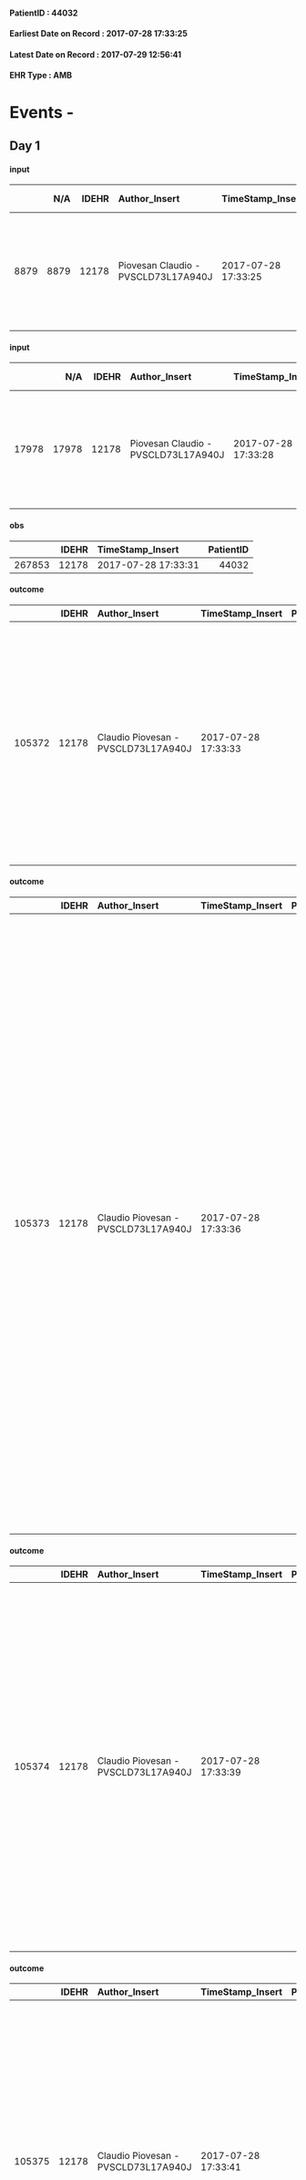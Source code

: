 
#### PatientID : 44032
#### Earliest Date on Record : 2017-07-28 17:33:25
#### Latest Date on Record : 2017-07-29 12:56:41
#### EHR Type : AMB

# Events - 

## Day 1

#### input
|      |    N/A |   IDEHR | Author_Insert                       | TimeStamp_Insert    |   IDAccess | EHRType   |   PatientID |   IDDigitalSignDocument | persone_vicine   |   Unnamed: 0_y |   IDANAMNESI_MED |   Non_Rilevabile_y | Note_Non_Rilevabile_y   | opt_consapevolezza                                      | diagnosis                                                                                                                  |
|-----:|-------:|--------:|:------------------------------------|:--------------------|-----------:|:----------|------------:|------------------------:|:-----------------|---------------:|-----------------:|-------------------:|:------------------------|:--------------------------------------------------------|:---------------------------------------------------------------------------------------------------------------------------|
| 8879 |   8879 |   12178 | Piovesan Claudio - PVSCLD73L17A940J | 2017-07-28 17:33:25 |      82478 | AMB       |       44032 |                  832701 | N/A              |          13677 |             7009 |                  0 | NR                      | Awareness of diagnosis and prognosis overestimation # 3 | aa 66, neoplasia polmonare LSS, plurimetastatica (linfonodi mediastinici, toracici e del collo, surrene destro, encefalo). |

#### input
|       |    N/A |   IDEHR | Author_Insert                       | TimeStamp_Insert    |   IDAccess | EHRType   |   PatientID |   IDDigitalSignDocument | persone_vicine   |   Unnamed: 0_y.1 |   IDDIAGNOSI_ICD |   Non_Rilevabile_y.1 | Note_Non_Rilevabile_y.1   | I_ICD                                                           | II_ICD                                                                                                                                                              | III_ICD                                                   | IV_ICD                                                     | V_ICD                                                              | VI_ICD                                                                               | I_Anno   | III_Anno   | IV_Anno   | I_Mese   |
|------:|-------:|--------:|:------------------------------------|:--------------------|-----------:|:----------|------------:|------------------------:|:-----------------|-----------------:|-----------------:|---------------------:|:--------------------------|:----------------------------------------------------------------|:--------------------------------------------------------------------------------------------------------------------------------------------------------------------|:----------------------------------------------------------|:-----------------------------------------------------------|:-------------------------------------------------------------------|:-------------------------------------------------------------------------------------|:---------|:-----------|:----------|:---------|
| 17978 |  17978 |   12178 | Piovesan Claudio - PVSCLD73L17A940J | 2017-07-28 17:33:28 |      82478 | AMB       |       44032 |                  832702 | N/A              |             3539 |             3539 |                    0 | NR                        | 1623 - Tumori maligni del lobo superiore, bronco o polmone#2065 | 25000 - Diabete mellito, tipo II o non specificato, non definito se scompensato, senza specificato, non definito se controllato, senza menzione di complicanze#2314 | 4149 - Cardiopatia ischemica cronica non specificata#2341 | 4359 - Ischemia cerebrale transitoria non specificata#3632 | 1983 - Tumori maligni secondari di encefalo e midollo spinale#2160 | 1962 - Tumori maligni secondari e non specificati dei linfonodi intraaddominali#2142 | 2011#51  | 2002#42    | 2011#51   | 11#11    |

#### obs
|        |   IDEHR | TimeStamp_Insert    |   PatientID |
|-------:|--------:|:--------------------|------------:|
| 267853 |   12178 | 2017-07-28 17:33:31 |       44032 |

#### outcome
|        |   IDEHR | Author_Insert                       | TimeStamp_Insert    |   PatientID |   IDDigitalSignDocument |   IDPAI_VIDAS | opt_problem                     |   opt_problem_num | opt_obiettivo                                                                                                                                                                                                   |   opt_obiettivo_num | opt_stato_problema   |   opt_stato_problema_num | opt_interventi                                                                                                                                                                         |   opt_interventi_num |
|-------:|--------:|:------------------------------------|:--------------------|------------:|------------------------:|--------------:|:--------------------------------|------------------:|:----------------------------------------------------------------------------------------------------------------------------------------------------------------------------------------------------------------|--------------------:|:---------------------|-------------------------:|:---------------------------------------------------------------------------------------------------------------------------------------------------------------------------------------|---------------------:|
| 105372 |   12178 | Claudio Piovesan - PVSCLD73L17A940J | 2017-07-28 17:33:33 |       44032 |                  832704 |        107622 | Deficit in the care of s√® # 25 |                 4 | Maintain the patient's dignity, where possible, by helping him or her to accept his / her limitations, evaluating himself / herself realistically and objectively (eating, washing, dressing, eliminating) # 42 |                   4 | Open Problem # 1     |                        1 | Implementation PAI - Ensuring the right privacy # 182; Educational - Agree on pi√ † program ¬π suitable # 190; PAI Implementation - completely replace the attivit√ † daily life # 183 |                    4 |

#### outcome
|        |   IDEHR | Author_Insert                       | TimeStamp_Insert    |   PatientID |   IDDigitalSignDocument |   IDPAI_VIDAS | opt_problem                                            |   opt_problem_num | opt_obiettivo                                                                                              |   opt_obiettivo_num | opt_stato_problema   |   opt_stato_problema_num | opt_interventi                                                                                                                                                                                                                                                                                                                                                                                                                                                                                                                                                                                                                           |   opt_interventi_num |
|-------:|--------:|:------------------------------------|:--------------------|------------:|------------------------:|--------------:|:-------------------------------------------------------|------------------:|:-----------------------------------------------------------------------------------------------------------|--------------------:|:---------------------|-------------------------:|:-----------------------------------------------------------------------------------------------------------------------------------------------------------------------------------------------------------------------------------------------------------------------------------------------------------------------------------------------------------------------------------------------------------------------------------------------------------------------------------------------------------------------------------------------------------------------------------------------------------------------------------------|---------------------:|
| 105373 |   12178 | Claudio Piovesan - PVSCLD73L17A940J | 2017-07-28 17:33:36 |       44032 |                  832705 |        107623 | Alteration or risk of impairment of lung function # 26 |                 3 | The patient will not present symptoms that will reduce QoL (epistaxis, cough, hemoptysis, hemoptysis) # 45 |                   4 | Open Problem # 1     |                        1 | Implementation PAI - Administer drugs correctly according to prescription # 276; Implementation of PAI - Evaluate the effectiveness of drug administration # 277; Implementation of PAI - Therapeutic adjustment # 275; Informative - Inform the patient / caregiver on the prevailing signs and symptoms # 281; Informative - Inform the patient / caregiver about the need to reduce the conscience to maintain the QoL if the symptom becomes refractory # 282; Educational - Educate the caregiver / patient to the recognition / treatment of the symptom # 280; Counseling - Sharing with the caregiver the path therapeutic # 279 |                    4 |

#### outcome
|        |   IDEHR | Author_Insert                       | TimeStamp_Insert    |   PatientID |   IDDigitalSignDocument |   IDPAI_VIDAS | opt_problem                                                |   opt_problem_num | opt_obiettivo                                                       |   opt_obiettivo_num | ds_note      | opt_stato_problema   |   opt_stato_problema_num | opt_interventi                                                                                                                                                                                                                                                                                                                                                               |   opt_interventi_num |
|-------:|--------:|:------------------------------------|:--------------------|------------:|------------------------:|--------------:|:-----------------------------------------------------------|------------------:|:--------------------------------------------------------------------|--------------------:|:-------------|:---------------------|-------------------------:|:-----------------------------------------------------------------------------------------------------------------------------------------------------------------------------------------------------------------------------------------------------------------------------------------------------------------------------------------------------------------------------|---------------------:|
| 105374 |   12178 | Claudio Piovesan - PVSCLD73L17A940J | 2017-07-28 17:33:39 |       44032 |                  832706 |        107624 | Impaired mobility † / limitation of physical movement # 27 |                 1 | Minimize the possibility of injuries. If present, maintain QoL # 47 |                   4 | ldp medicata | Open Problem # 1     |                        1 | Counseling - Helping the patient to set achievable goals # 302; Counseling - Bringing the patient back to reality data # 303; Implementing PAI - Maintaining a correct position in bed # 293; Implementing PAI - Avoiding flawed positions # 294; Implementing PAI - Keep the skin well hydrated and elastic # 295; Implementation PAI - Adjustment of the environment # 296 |                    4 |

#### outcome
|        |   IDEHR | Author_Insert                       | TimeStamp_Insert    |   PatientID |   IDDigitalSignDocument |   IDPAI_VIDAS | opt_problem          |   opt_problem_num | opt_obiettivo                                       |   opt_obiettivo_num | opt_stato_problema   |   opt_stato_problema_num | opt_interventi                                                                                                                                                                                                                                                                                                                                       |   opt_interventi_num |
|-------:|--------:|:------------------------------------|:--------------------|------------:|------------------------:|--------------:|:---------------------|------------------:|:----------------------------------------------------|--------------------:|:---------------------|-------------------------:|:-----------------------------------------------------------------------------------------------------------------------------------------------------------------------------------------------------------------------------------------------------------------------------------------------------------------------------------------------------|---------------------:|
| 105375 |   12178 | Claudio Piovesan - PVSCLD73L17A940J | 2017-07-28 17:33:41 |       44032 |                  832707 |        107625 | Alteration hive # 33 |                 4 | The patient scaricher√ † ¬ † once every 3 days # 70 |                   4 | Open Problem # 1     |                        1 | Implementation PAI - Increase hydration orally # 576; PAI Implementation - therapeutic upgrading # 577; PAI Implementation - properly I administer the drugs as prescription # 578; PAI Implementation - Perform enema evacuation after three days of closed bowel feces # 582; PAI Implementation - to evaluate the efficacy of drug delivery # 579 |                    4 |

#### care
|       |   IDEHR | Author_Insert                       | TimeStamp_Insert    |   IDAccess | EHRType   |   PatientID |   IDTERAPIE_OUTPAT_VIDAS | ds_dose   | opt_via_di_somm        | ds_ora          | dt_data_inizio      |   opt_pregressa |   opt_somm_terapia |   opt_estemporanea |   opt_termina |   opt_somm_in_pompa | opt_farmaco                          |
|------:|--------:|:------------------------------------|:--------------------|-----------:|:----------|------------:|-------------------------:|:----------|:-----------------------|:----------------|:--------------------|----------------:|-------------------:|-------------------:|--------------:|--------------------:|:-------------------------------------|
| 93067 |   12178 | claudio piovesan - pvscld73l17a940j | 2017-07-28 17:33:43 |      82478 | amb       |       44032 |                    70703 | 1 ampoule | subcutaneously # 3 = 3 | 08 # 8; 20 # 20 | 2017-07-28 00:00:00 |               0 |                  0 |                  0 |             0 |                   0 | lovenox® (t clexane 8,000 iu) # 1136 |

#### care
|       |   IDEHR | Author_Insert                       | TimeStamp_Insert    |   IDAccess | EHRType   |   PatientID |   IDTERAPIE_OUTPAT_VIDAS | ds_dose   | opt_via_di_somm   | ds_ora       | dt_data_inizio      |   opt_pregressa |   opt_somm_terapia |   opt_estemporanea |   opt_termina |   opt_somm_in_pompa | opt_farmaco                                        | Note_al_bisogno     |
|------:|--------:|:------------------------------------|:--------------------|-----------:|:----------|------------:|-------------------------:|:----------|:------------------|:-------------|:--------------------|----------------:|-------------------:|-------------------:|--------------:|--------------------:|:---------------------------------------------------|:--------------------|
| 93068 |   12178 | claudio piovesan - pvscld73l17a940j | 2017-07-28 17:33:46 |      82478 | amb       |       44032 |                    70704 | 1 tablet  | oral # 0 = 0      | at need # 24 | 2017-07-28 00:00:00 |               0 |                  0 |                  0 |             0 |                   0 | acetaminophen (paracetamol 1000 mg tablets) # 1719 | if pain, repeatable |

#### care
|       |   IDEHR | Author_Insert                       | TimeStamp_Insert    |   IDAccess | EHRType   |   PatientID |   IDTERAPIE_OUTPAT_VIDAS | ds_dose   | opt_via_di_somm   | ds_ora   | dt_data_inizio      |   opt_pregressa |   opt_somm_terapia |   opt_estemporanea |   opt_termina |   opt_somm_in_pompa | opt_farmaco                                 |
|------:|--------:|:------------------------------------|:--------------------|-----------:|:----------|------------:|-------------------------:|:----------|:------------------|:---------|:--------------------|----------------:|-------------------:|-------------------:|--------------:|--------------------:|:--------------------------------------------|
| 93069 |   12178 | claudio piovesan - pvscld73l17a940j | 2017-07-28 17:33:49 |      82478 | amb       |       44032 |                    70705 | 1 tablet  | oral # 0 = 0      | 22 # 22  | 2017-07-28 00:00:00 |               0 |                  0 |                  0 |             0 |                   0 | triazolam (halcion 0,125 mg tablets) # 1882 |

#### care
|       |   IDEHR | Author_Insert                       | TimeStamp_Insert    |   IDAccess | EHRType   |   PatientID |   IDTERAPIE_OUTPAT_VIDAS | ds_altro_farmaco         | ds_dose    | opt_via_di_somm   | ds_ora   | dt_data_inizio      |   opt_pregressa |   opt_somm_terapia |   opt_estemporanea |   opt_termina |   opt_somm_in_pompa | opt_farmaco              |
|------:|--------:|:------------------------------------|:--------------------|-----------:|:----------|------------:|-------------------------:|:-------------------------|:-----------|:------------------|:---------|:--------------------|----------------:|-------------------:|-------------------:|--------------:|--------------------:|:-------------------------|
| 93070 |   12178 | claudio piovesan - pvscld73l17a940j | 2017-07-28 17:33:51 |      82478 | amb       |       44032 |                    70706 | metoprolol 100 mg tablet | 1/2 tablet | oral # 0 = 0      | 12 # 12  | 2017-07-28 00:00:00 |               0 |                  0 |                  0 |             0 |                   0 | other (see notes) # 2004 |

#### care
|       |   IDEHR | Author_Insert                       | TimeStamp_Insert    |   IDAccess | EHRType   |   PatientID |   IDTERAPIE_OUTPAT_VIDAS | ds_dose   | opt_via_di_somm   | ds_ora          | dt_data_inizio      |   opt_pregressa |   opt_somm_terapia |   opt_estemporanea |   opt_termina |   opt_somm_in_pompa | opt_farmaco                                     |
|------:|--------:|:------------------------------------|:--------------------|-----------:|:----------|------------:|-------------------------:|:----------|:------------------|:----------------|:--------------------|----------------:|-------------------:|-------------------:|--------------:|--------------------:|:------------------------------------------------|
| 93071 |   12178 | claudio piovesan - pvscld73l17a940j | 2017-07-28 17:33:53 |      82478 | amb       |       44032 |                    70707 | 32 drops  | oral # 0 = 0      | 09 # 9; 15 # 15 | 2017-07-28 00:00:00 |               0 |                  0 |                  0 |             0 |                   0 | dexamethasone (0.2% soldesam os gtt gtt) # 1446 |

#### care
|       |   IDEHR | Author_Insert                       | TimeStamp_Insert    |   IDAccess | EHRType   |   PatientID |   IDTERAPIE_OUTPAT_VIDAS | ds_altro_farmaco   | ds_dose      | opt_via_di_somm    | ds_ora       | dt_data_inizio      | ds_note_y    |   opt_pregressa |   opt_somm_terapia |   opt_estemporanea |   opt_termina |   opt_somm_in_pompa | opt_farmaco              |
|------:|--------:|:------------------------------------|:--------------------|-----------:|:----------|------------:|-------------------------:|:-------------------|:-------------|:-------------------|:-------------|:--------------------|:-------------|----------------:|-------------------:|-------------------:|--------------:|--------------------:|:-------------------------|
| 93072 |   12178 | claudio piovesan - pvscld73l17a940j | 2017-07-28 17:33:57 |      82478 | amb       |       44032 |                    70708 | oxygen therapy     | 2-3 lt / min | inhalation # 7 = 7 | other # 2476 | 2017-07-28 00:00:00 | continuously |               0 |                  0 |                  0 |             0 |                   0 | other (see notes) # 2004 |

#### care
|       |   IDEHR | Author_Insert                       | TimeStamp_Insert    |   IDAccess | EHRType   |   PatientID |   IDTERAPIE_OUTPAT_VIDAS | ds_altro_farmaco          | ds_dose   | opt_via_di_somm   | ds_ora   | dt_data_inizio      |   opt_pregressa |   opt_somm_terapia |   opt_estemporanea |   opt_termina |   opt_somm_in_pompa | opt_farmaco              |
|------:|--------:|:------------------------------------|:--------------------|-----------:|:----------|------------:|-------------------------:|:--------------------------|:----------|:------------------|:---------|:--------------------|----------------:|-------------------:|-------------------:|--------------:|--------------------:|:-------------------------|
| 93073 |   12178 | claudio piovesan - pvscld73l17a940j | 2017-07-28 17:33:59 |      82478 | amb       |       44032 |                    70709 | escitalopram 10 mg tablet | 1 tablet  | oral # 0 = 0      | 20 # 20  | 2017-07-28 00:00:00 |               0 |                  0 |                  0 |             0 |                   0 | other (see notes) # 2004 |

#### care
|       |   IDEHR | Author_Insert                       | TimeStamp_Insert    |   IDAccess | EHRType   |   PatientID |   IDTERAPIE_OUTPAT_VIDAS | ds_dose   | opt_via_di_somm   | ds_ora   | dt_data_inizio      |   opt_pregressa |   opt_somm_terapia |   opt_estemporanea |   opt_termina |   opt_somm_in_pompa | opt_farmaco                                 |
|------:|--------:|:------------------------------------|:--------------------|-----------:|:----------|------------:|-------------------------:|:----------|:------------------|:---------|:--------------------|----------------:|-------------------:|-------------------:|--------------:|--------------------:|:--------------------------------------------|
| 93074 |   12178 | claudio piovesan - pvscld73l17a940j | 2017-07-28 17:34:01 |      82478 | amb       |       44032 |                    70710 | 1 tablet  | oral # 0 = 0      | 08 # 8   | 2017-07-28 00:00:00 |               0 |                  0 |                  0 |             0 |                   0 | omeprazole (omeprazole 20 mg tablets) # 960 |

#### obs
|        |   IDEHR | TimeStamp_Insert           |   PatientID | awareness                                               |
|-------:|--------:|:---------------------------|------------:|:--------------------------------------------------------|
| 298288 |   12178 | 2017-07-28 17:34:04.043000 |       44032 | Awareness of diagnosis and prognosis overestimation # 2 |

#### care
|       |   IDEHR | Author_Insert                       | TimeStamp_Insert    |   IDAccess | EHRType   |   PatientID |   IDTERAPIE_OUTPAT_VIDAS | ds_dose             | opt_via_di_somm   | ds_ora                    | dt_data_inizio      |   opt_pregressa |   opt_somm_terapia |   opt_estemporanea |   opt_termina |   opt_somm_in_pompa | opt_farmaco                                               |
|------:|--------:|:------------------------------------|:--------------------|-----------:|:----------|------------:|-------------------------:|:--------------------|:------------------|:--------------------------|:--------------------|----------------:|-------------------:|-------------------:|--------------:|--------------------:|:----------------------------------------------------------|
| 93076 |   12178 | claudio piovesan - pvscld73l17a940j | 2017-07-28 18:16:00 |      82478 | amb       |       44032 |                    70712 | 4 ml (= 4 pipettes) | oral # 0 = 0      | 10 # 10; 16 # 16; 21 # 21 | 2017-07-28 00:00:00 |               0 |                  0 |                  0 |             0 |                   0 | nystatin (mycostatin susp 100,000 iu / ml, 100 ml) # 1038 |

#### care
|       |   IDEHR | Author_Insert                       | TimeStamp_Insert    |   IDAccess | EHRType   |   PatientID |   IDTERAPIE_OUTPAT_VIDAS | ds_dose   | opt_via_di_somm        | ds_ora       | dt_data_inizio      |   opt_pregressa |   opt_somm_terapia |   opt_estemporanea |   opt_termina |   opt_somm_in_pompa | opt_farmaco                                                     | Note_al_bisogno                                                       |
|------:|--------:|:------------------------------------|:--------------------|-----------:|:----------|------------:|-------------------------:|:----------|:-----------------------|:-------------|:--------------------|----------------:|-------------------:|-------------------:|--------------:|--------------------:|:----------------------------------------------------------------|:----------------------------------------------------------------------|
| 93077 |   12178 | claudio piovesan - pvscld73l17a940j | 2017-07-28 18:16:03 |      82478 | amb       |       44032 |                    70713 | 1 ampoule | subcutaneously # 3 = 3 | at need # 24 | 2017-07-28 00:00:00 |               0 |                  0 |                  0 |             0 |                   0 | morphine hydrochloride (10 mg morphine hydrochloride fl) # 1598 | if pain or shortness of breath severe, also associated with the en fl |

#### care
|       |   IDEHR | Author_Insert                       | TimeStamp_Insert    |   IDAccess | EHRType   |   PatientID |   IDTERAPIE_OUTPAT_VIDAS | ds_dose   | opt_via_di_somm        | ds_ora       | dt_data_inizio      |   opt_pregressa |   opt_somm_terapia |   opt_estemporanea |   opt_termina |   opt_somm_in_pompa | opt_farmaco                                  | Note_al_bisogno          |
|------:|--------:|:------------------------------------|:--------------------|-----------:|:----------|------------:|-------------------------:|:----------|:-----------------------|:-------------|:--------------------|----------------:|-------------------:|-------------------:|--------------:|--------------------:|:---------------------------------------------|:-------------------------|
| 93078 |   12178 | claudio piovesan - pvscld73l17a940j | 2017-07-28 18:16:08 |      82478 | amb       |       44032 |                    70714 | 1 ampoule | subcutaneously # 3 = 3 | at need # 24 | 2017-07-28 00:00:00 |               0 |                  0 |                  0 |             0 |                   0 | haloperidol (serenase 2 mg / 2 ml fl) # 1803 | if agitation, repeatable |

#### care
|       |   IDEHR | Author_Insert                       | TimeStamp_Insert    |   IDAccess | EHRType   |   PatientID |   IDTERAPIE_OUTPAT_VIDAS | ds_dose     | opt_via_di_somm        | ds_ora       | dt_data_inizio      |   opt_pregressa |   opt_somm_terapia |   opt_estemporanea |   opt_termina |   opt_somm_in_pompa | opt_farmaco                          | Note_al_bisogno                                                  |
|------:|--------:|:------------------------------------|:--------------------|-----------:|:----------|------------:|-------------------------:|:------------|:-----------------------|:-------------|:--------------------|----------------:|-------------------:|-------------------:|--------------:|--------------------:|:-------------------------------------|:-----------------------------------------------------------------|
| 93079 |   12178 | claudio piovesan - pvscld73l17a940j | 2017-07-28 18:16:11 |      82478 | amb       |       44032 |                    70715 | 1/2 ampoule | subcutaneously # 3 = 3 | at need # 24 | 2017-07-28 00:00:00 |               0 |                  0 |                  0 |             0 |                   0 | delorazepam (en 1 ml 5 mg fl) # 1849 | if shaking (second option), insomnia, severe shortness of breath |

#### care
|       |   IDEHR | Author_Insert                       | TimeStamp_Insert    |   IDAccess | EHRType   |   PatientID |   IDTERAPIE_OUTPAT_VIDAS | ds_dose   | opt_via_di_somm        | ds_ora       | dt_data_inizio      |   opt_pregressa |   opt_somm_terapia |   opt_estemporanea |   opt_termina |   opt_somm_in_pompa | opt_farmaco                                            | Note_al_bisogno                                                                                |
|------:|--------:|:------------------------------------|:--------------------|-----------:|:----------|------------:|-------------------------:|:----------|:-----------------------|:-------------|:--------------------|----------------:|-------------------:|-------------------:|--------------:|--------------------:|:-------------------------------------------------------|:-----------------------------------------------------------------------------------------------|
| 93080 |   12178 | claudio piovesan - pvscld73l17a940j | 2017-07-28 18:16:13 |      82478 | amb       |       44032 |                    70716 | 1 ampoule | subcutaneously # 3 = 3 | at need # 24 | 2017-07-28 00:00:00 |               0 |                  0 |                  0 |             0 |                   0 | scopolamine butylbromide (buscopan 20mg / ml fl) # 997 | if gasp, or respiratory secretions, repeatable. even two vials together if intense secretions. |

#### input
|      |    N/A |   Unnamed: 0_x |   IDANAMNESI_INF |   IDEHR | Author_Insert                    | TimeStamp_Insert           |   IDAccess | EHRType   |   PatientID |   IDDigitalSignDocument |   Non_Rilevabile_x | Note_Non_Rilevabile_x   | nutritional   | cognitivo_percettivo    | sonno_riposo   | perc_salute                                                                                                                           | elimination           | Perception                                 | rapporti_fam   | persone_vicine   | Caregiver   |
|-----:|-------:|---------------:|-----------------:|--------:|:---------------------------------|:---------------------------|-----------:|:----------|------------:|------------------------:|-------------------:|:------------------------|:--------------|:------------------------|:---------------|:--------------------------------------------------------------------------------------------------------------------------------------|:----------------------|:-------------------------------------------|:---------------|:-----------------|:------------|
| 4073 |   4073 |           4549 |             5282 |   12178 | Gabriel Matei - MTABDN75H08Z129J | 2017-07-29 12:56:22.913000 |      82507 | AMB       |       44032 |                  833330 |                  0 | NR                      | nausea # 0    | ideo-motor slowdown # 4 | Insomnia # 0   | perdit√ † Performance # 0; perdit√ weight † # 1; increase dell'affaticabilit√ † # 2; increased asthenia # 3; # 4 episodes of wheezing | constipated bowel # 1 | concern for health # 0; disappointment # 3 | is # 0         | N/A              | wife        |

#### obs
|       |   IDEHR | TimeStamp_Insert           |   PatientID | personal_hygiene   | urine_elimination      | mobility               | speech            | active_diuresis     | lack_of_appetite     | asthenia   | cachexia     | dyspnoea    | motor_performance                                                                                | body_temp    | mood                                                  | diet     | cognitive_state   | feces_elimination      | consumption_help       |
|------:|--------:|:---------------------------|------------:|:-------------------|:-----------------------|:-----------------------|:------------------|:--------------------|:---------------------|:-----------|:-------------|:------------|:-------------------------------------------------------------------------------------------------|:-------------|:------------------------------------------------------|:---------|:------------------|:-----------------------|:-----------------------|
| 68971 |   12178 | 2017-07-29 12:56:27.560000 |       44032 | With help # 2      | With help and aids # 3 | With help and aids # 3 | fluent speech # 0 | active diuresis # 0 | loss of appetite # 0 | Severe # 2 | cachexia # 0 | at rest # 0 | 40% - Patient incapacitated, it requires continuous care, bedridden for pi√π 50% of the day # 04 | Apyrexia # 0 | Apathy # 00; disappointment # 02; # 03 demoralization | Free # 0 | Polished # 2      | With help and aids # 3 | with help and aids # 3 |

#### obs
|        |   IDEHR | TimeStamp_Insert    |   PatientID |
|-------:|--------:|:--------------------|------------:|
| 267896 |   12178 | 2017-07-29 12:56:30 |       44032 |

#### obs
|        |   IDEHR | TimeStamp_Insert           |   PatientID |
|-------:|--------:|:---------------------------|------------:|
| 309204 |   12178 | 2017-07-29 12:56:32.543000 |       44032 |

#### outcome
|        |   IDEHR | Author_Insert                    | TimeStamp_Insert    |   PatientID |   IDDigitalSignDocument |   IDPAI_VIDAS | opt_problem                     |   opt_problem_num | opt_obiettivo                                                                                                                                                                                                   |   opt_obiettivo_num | opt_stato_problema   |   opt_stato_problema_num | opt_interventi                                                                                                                                                                         |   opt_interventi_num |
|-------:|--------:|:---------------------------------|:--------------------|------------:|------------------------:|--------------:|:--------------------------------|------------------:|:----------------------------------------------------------------------------------------------------------------------------------------------------------------------------------------------------------------|--------------------:|:---------------------|-------------------------:|:---------------------------------------------------------------------------------------------------------------------------------------------------------------------------------------|---------------------:|
| 105427 |   12178 | Gabriel Matei - MTABDN75H08Z129J | 2017-07-29 12:56:35 |       44032 |                  833334 |        107677 | Deficit in the care of s√® # 25 |                 4 | Maintain the patient's dignity, where possible, by helping him or her to accept his / her limitations, evaluating himself / herself realistically and objectively (eating, washing, dressing, eliminating) # 42 |                   4 | Open Problem # 1     |                        1 | Implementation PAI - Ensuring the right privacy # 182; Educational - Agree on pi√ † program ¬π suitable # 190; PAI Implementation - completely replace the attivit√ † daily life # 183 |                    4 |

#### outcome
|        |   IDEHR | Author_Insert                    | TimeStamp_Insert    |   PatientID |   IDDigitalSignDocument |   IDPAI_VIDAS | opt_problem          |   opt_problem_num | opt_obiettivo                                       |   opt_obiettivo_num | opt_stato_problema   |   opt_stato_problema_num | opt_interventi                                                                                                                                                                                                                                                                                                                                       |   opt_interventi_num |
|-------:|--------:|:---------------------------------|:--------------------|------------:|------------------------:|--------------:|:---------------------|------------------:|:----------------------------------------------------|--------------------:|:---------------------|-------------------------:|:-----------------------------------------------------------------------------------------------------------------------------------------------------------------------------------------------------------------------------------------------------------------------------------------------------------------------------------------------------|---------------------:|
| 105428 |   12178 | Gabriel Matei - MTABDN75H08Z129J | 2017-07-29 12:56:37 |       44032 |                  833335 |        107678 | Alteration hive # 33 |                 4 | The patient scaricher√ † ¬ † once every 3 days # 70 |                   4 | Open Problem # 1     |                        1 | Implementation PAI - Increase hydration orally # 576; PAI Implementation - therapeutic upgrading # 577; PAI Implementation - properly I administer the drugs as prescription # 578; PAI Implementation - Perform enema evacuation after three days of closed bowel feces # 582; PAI Implementation - to evaluate the efficacy of drug delivery # 579 |                    4 |

#### outcome
|        |   IDEHR | Author_Insert                    | TimeStamp_Insert    |   PatientID |   IDDigitalSignDocument |   IDPAI_VIDAS | opt_problem                                                |   opt_problem_num | opt_obiettivo                                                       |   opt_obiettivo_num | ds_note      | opt_stato_problema   |   opt_stato_problema_num | opt_interventi                                                                                                                                                                                                                                                                                                                                                               |   opt_interventi_num |
|-------:|--------:|:---------------------------------|:--------------------|------------:|------------------------:|--------------:|:-----------------------------------------------------------|------------------:|:--------------------------------------------------------------------|--------------------:|:-------------|:---------------------|-------------------------:|:-----------------------------------------------------------------------------------------------------------------------------------------------------------------------------------------------------------------------------------------------------------------------------------------------------------------------------------------------------------------------------|---------------------:|
| 105429 |   12178 | Gabriel Matei - MTABDN75H08Z129J | 2017-07-29 12:56:39 |       44032 |                  833336 |        107679 | Impaired mobility † / limitation of physical movement # 27 |                 1 | Minimize the possibility of injuries. If present, maintain QoL # 47 |                   4 | ldp medicata | Open Problem # 1     |                        1 | Counseling - Helping the patient to set achievable goals # 302; Counseling - Bringing the patient back to reality data # 303; Implementing PAI - Maintaining a correct position in bed # 293; Implementing PAI - Avoiding flawed positions # 294; Implementing PAI - Keep the skin well hydrated and elastic # 295; Implementation PAI - Adjustment of the environment # 296 |                    4 |

#### outcome
|        |   IDEHR | Author_Insert                    | TimeStamp_Insert    |   PatientID |   IDDigitalSignDocument |   IDPAI_VIDAS | opt_problem                                            |   opt_problem_num | opt_obiettivo                                                                                              |   opt_obiettivo_num | opt_stato_problema   |   opt_stato_problema_num | opt_interventi                                                                                                                                                                                                                                                                                                                                                                                                                                                                                                                                                                                                                           |   opt_interventi_num |
|-------:|--------:|:---------------------------------|:--------------------|------------:|------------------------:|--------------:|:-------------------------------------------------------|------------------:|:-----------------------------------------------------------------------------------------------------------|--------------------:|:---------------------|-------------------------:|:-----------------------------------------------------------------------------------------------------------------------------------------------------------------------------------------------------------------------------------------------------------------------------------------------------------------------------------------------------------------------------------------------------------------------------------------------------------------------------------------------------------------------------------------------------------------------------------------------------------------------------------------|---------------------:|
| 105430 |   12178 | Gabriel Matei - MTABDN75H08Z129J | 2017-07-29 12:56:41 |       44032 |                  833337 |        107680 | Alteration or risk of impairment of lung function # 26 |                 3 | The patient will not present symptoms that will reduce QoL (epistaxis, cough, hemoptysis, hemoptysis) # 45 |                   4 | Open Problem # 1     |                        1 | Implementation PAI - Administer drugs correctly according to prescription # 276; Implementation of PAI - Evaluate the effectiveness of drug administration # 277; Implementation of PAI - Therapeutic adjustment # 275; Informative - Inform the patient / caregiver on the prevailing signs and symptoms # 281; Informative - Inform the patient / caregiver about the need to reduce the conscience to maintain the QoL if the symptom becomes refractory # 282; Educational - Educate the caregiver / patient to the recognition / treatment of the symptom # 280; Counseling - Sharing with the caregiver the path therapeutic # 279 |                    4 |


